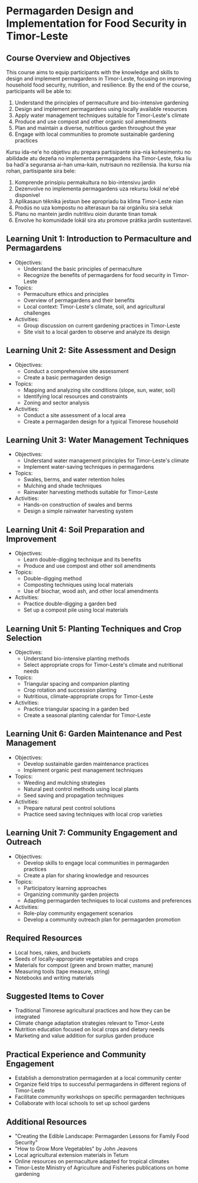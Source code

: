 # Permagarden Design and Implementation for Food Security in Timor-Leste

## Course Overview and Objectives

This course aims to equip participants with the knowledge and skills to design and implement permagardens in Timor-Leste, focusing on improving household food security, nutrition, and resilience. By the end of the course, participants will be able to:

1. Understand the principles of permaculture and bio-intensive gardening
2. Design and implement permagardens using locally available resources
3. Apply water management techniques suitable for Timor-Leste's climate
4. Produce and use compost and other organic soil amendments
5. Plan and maintain a diverse, nutritious garden throughout the year
6. Engage with local communities to promote sustainable gardening practices

Kursu ida-ne'e ho objetivu atu prepara partisipante sira-nia koñesimentu no abilidade atu dezeña no implementa permagardens iha Timor-Leste, foka liu ba hadi'a seguransa ai-han uma-kain, nutrisaun no reziliensia. Iha kursu nia rohan, partisipante sira bele: 
 1. Komprende prinsípiu permakultura no bio-intensivu jardín 
 2. Dezenvolve no implementa permagardens uza rekursu lokál ne'ebé disponivel 
 3. Aplikasaun téknika jestaun bee apropriadu ba klima Timor-Leste nian 
 4. Prodús no uza kompostu no alterasaun ba rai orgániku sira seluk 
 5. Planu no mantein jardín nutritivu oioin durante tinan tomak 
 6. Envolve ho komunidade lokál sira atu promove prátika jardín sustentavel.
 
## Learning Unit 1: Introduction to Permaculture and Permagardens
- Objectives:
  * Understand the basic principles of permaculture
  * Recognize the benefits of permagardens for food security in Timor-Leste
- Topics:
  * Permaculture ethics and principles
  * Overview of permagardens and their benefits
  * Local context: Timor-Leste's climate, soil, and agricultural challenges
- Activities:
  * Group discussion on current gardening practices in Timor-Leste
  * Site visit to a local garden to observe and analyze its design

## Learning Unit 2: Site Assessment and Design
- Objectives:
  * Conduct a comprehensive site assessment
  * Create a basic permagarden design
- Topics:
  * Mapping and analyzing site conditions (slope, sun, water, soil)
  * Identifying local resources and constraints
  * Zoning and sector analysis
- Activities:
  * Conduct a site assessment of a local area
  * Create a permagarden design for a typical Timorese household

## Learning Unit 3: Water Management Techniques
- Objectives:
  * Understand water management principles for Timor-Leste's climate
  * Implement water-saving techniques in permagardens
- Topics:
  * Swales, berms, and water retention holes
  * Mulching and shade techniques
  * Rainwater harvesting methods suitable for Timor-Leste
- Activities:
  * Hands-on construction of swales and berms
  * Design a simple rainwater harvesting system

## Learning Unit 4: Soil Preparation and Improvement
- Objectives:
  * Learn double-digging technique and its benefits
  * Produce and use compost and other soil amendments
- Topics:
  * Double-digging method
  * Composting techniques using local materials
  * Use of biochar, wood ash, and other local amendments
- Activities:
  * Practice double-digging a garden bed
  * Set up a compost pile using local materials

## Learning Unit 5: Planting Techniques and Crop Selection
- Objectives:
  * Understand bio-intensive planting methods
  * Select appropriate crops for Timor-Leste's climate and nutritional needs
- Topics:
  * Triangular spacing and companion planting
  * Crop rotation and succession planting
  * Nutritious, climate-appropriate crops for Timor-Leste
- Activities:
  * Practice triangular spacing in a garden bed
  * Create a seasonal planting calendar for Timor-Leste

## Learning Unit 6: Garden Maintenance and Pest Management
- Objectives:
  * Develop sustainable garden maintenance practices
  * Implement organic pest management techniques
- Topics:
  * Weeding and mulching strategies
  * Natural pest control methods using local plants
  * Seed saving and propagation techniques
- Activities:
  * Prepare natural pest control solutions
  * Practice seed saving techniques with local crop varieties

## Learning Unit 7: Community Engagement and Outreach
- Objectives:
  * Develop skills to engage local communities in permagarden practices
  * Create a plan for sharing knowledge and resources
- Topics:
  * Participatory learning approaches
  * Organizing community garden projects
  * Adapting permagarden techniques to local customs and preferences
- Activities:
  * Role-play community engagement scenarios
  * Develop a community outreach plan for permagarden promotion

## Required Resources
- Local hoes, rakes, and buckets
- Seeds of locally-appropriate vegetables and crops
- Materials for compost (green and brown matter, manure)
- Measuring tools (tape measure, string)
- Notebooks and writing materials

## Suggested Items to Cover
- Traditional Timorese agricultural practices and how they can be integrated
- Climate change adaptation strategies relevant to Timor-Leste
- Nutrition education focused on local crops and dietary needs
- Marketing and value addition for surplus garden produce

## Practical Experience and Community Engagement
- Establish a demonstration permagarden at a local community center
- Organize field trips to successful permagardens in different regions of Timor-Leste
- Facilitate community workshops on specific permagarden techniques
- Collaborate with local schools to set up school gardens

## Additional Resources
- "Creating the Edible Landscape: Permagarden Lessons for Family Food Security"
- "How to Grow More Vegetables" by John Jeavons
- Local agricultural extension materials in Tetum
- Online resources on permaculture adapted for tropical climates
- Timor-Leste Ministry of Agriculture and Fisheries publications on home gardening